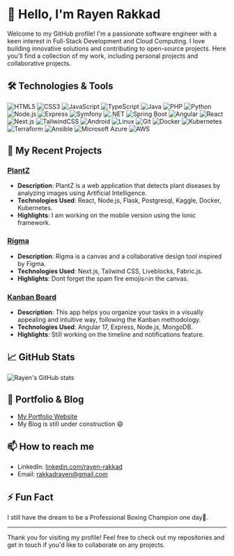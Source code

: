 # 👋 Hello, I'm Rayen Rakkad

Welcome to my GitHub profile! I'm a passionate software engineer with a keen interest in Full-Stack Development and Cloud Computing. I love building innovative solutions and contributing to open-source projects. Here you'll find a collection of my work, including personal projects and collaborative projects.

## 🛠️ Technologies & Tools

![HTML5](https://img.shields.io/badge/-HTML5-333333?style=flat&logo=html5)
![CSS3](https://img.shields.io/badge/-CSS3-333333?style=flat&logo=css3)
![JavaScript](https://img.shields.io/badge/-JavaScript-333333?style=flat&logo=javascript)
![TypeScript](https://img.shields.io/badge/-TypeScript-333333?style=flat&logo=typescript)
![Java](https://img.shields.io/badge/-Java-333333?style=flat&logo=oracle)
![PHP](https://img.shields.io/badge/-PHP-333333?style=flat&logo=php)
![Python](https://img.shields.io/badge/-Python-333333?style=flat&logo=python&logoColor=yellow)
![Node.js](https://img.shields.io/badge/-Node.js-333333?style=flat&logo=node.js)
![Express](https://img.shields.io/badge/-Express-333333?style=flat&logo=express)
![Symfony](https://img.shields.io/badge/-Symfony-333333?style=flat&logo=symfony)
![.NET](https://img.shields.io/badge/-.NET-333333?style=flat&logo=dotnet)
![Spring Boot](https://img.shields.io/badge/-SpringBoot-333333?style=flat&logo=spring-boot)
![Angular](https://img.shields.io/badge/-Angular-333333?style=flat&logo=angular)
![React](https://img.shields.io/badge/-React-333333?style=flat&logo=react)
![Next.js](https://img.shields.io/badge/-Next.js-333333?style=flat&logo=next.js)
![TailwindCSS](https://img.shields.io/badge/-TailwindCSS-333333?style=flat&logo=tailwind-css)
![Android](https://img.shields.io/badge/-Android-333333?style=flat&logo=android)
![Linux](https://img.shields.io/badge/-Linux-333333?style=flat&logo=linux)
![Git](https://img.shields.io/badge/-Git-333333?style=flat&logo=git)
![Docker](https://img.shields.io/badge/-Docker-333333?style=flat&logo=docker)
![Kubernetes](https://img.shields.io/badge/-Kubernetes-333333?style=flat&logo=kubernetes)
![Terraform](https://img.shields.io/badge/-Terraform-333333?style=flat&logo=terraform)
![Ansible](https://img.shields.io/badge/-Ansible-333333?style=flat&logo=ansible)
![Microsoft Azure](https://img.shields.io/badge/-Microsoft_Azure-333333?style=flat&logo=microsoft-azure)
![AWS](https://img.shields.io/badge/-AWS-333333?style=flat&logo=amazon)

## 🚀 My Recent Projects

### [PlantZ](https://github.com/RayenRk/plantZ)
- **Description**: PlantZ is a web application that detects plant diseases by analyzing images using Artificial Intelligence.
- **Technologies Used**: React, Node.js, Flask, Postgresql, Kaggle, Docker, Kubernetes.
- **Highlights**: I am working on the mobile version using the Ionic framework.

### [Rigma](https://github.com/RayenRk/rigma)
- **Description**: Rigma is a canvas and a collaborative design tool inspired by Figma.
- **Technologies Used**: Next.js, Tailwind CSS, Liveblocks, Fabric.js.
- **Highlights**: Dont forget the spam fire emojis🔥in the canvas.

### [Kanban Board](https://github.com/RayenRk/kanban-project)
- **Description**:  This app helps you organize your tasks in a visually appealing and intuitive way, following the Kanban methodology.
- **Technologies Used**: Angular 17, Express, Node.js, MongoDB.
- **Highlights**: Still working on the timeline and notifications feature.

## 📈 GitHub Stats

![Rayen's GitHub stats](https://github-readme-stats.vercel.app/api?username=RayenRk&show_icons=true&theme=radical)

## 📝 Portfolio & Blog

- [My Portfolio Website](https://rayenrakkad.me)
- My Blog is still under construction 😄

## 📫 How to reach me

- LinkedIn: [linkedin.com/rayen-rakkad](https://linkedin.com/in/rayen-rakkad)
- Email: [rakkadrayen@gmail.com](mailto:rakkadrayen@gmail.com)

## ⚡ Fun Fact

I still have the dream to be a Professional Boxing Champion one day🥊.

---

Thank you for visiting my profile! Feel free to check out my repositories and get in touch if you'd like to collaborate on any projects.
